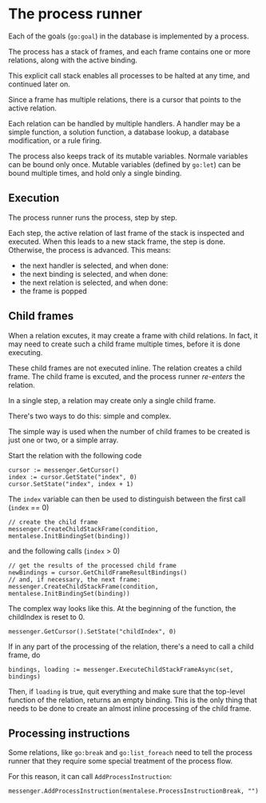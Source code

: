 # The process runner

Each of the goals (`go:goal`) in the database is implemented by a process.

The process has a stack of frames, and each frame contains one or more relations, along with the active binding.

This explicit call stack enables all processes to be halted at any time, and continued later on.

Since a frame has multiple relations, there is a cursor that points to the active relation.

Each relation can be handled by multiple handlers. A handler may be a simple function, a solution function, a database lookup, a database modification, or a rule firing.

The process also keeps track of its mutable variables. Normale variables can be bound only once. Mutable variables (defined by `go:let`) can be bound multiple times, and hold only a single binding.

## Execution

The process runner runs the process, step by step. 

Each step, the active relation of last frame of the stack is inspected and executed. When this leads to a new stack frame, the step is done. Otherwise, the process is advanced. This means:

- the next handler is selected, and when done:
- the next binding is selected, and when done:
- the next relation is selected, and when done:
- the frame is popped

## Child frames

When a relation excutes, it may create a frame with child relations. In fact, it may need to create such a child frame multiple times, before it is done executing.

These child frames are not executed inline. The relation creates a child frame. The child frame is excuted, and the process runner _re-enters_ the relation.

In a single step, a relation may create only a single child frame.

There's two ways to do this: simple and complex.

The simple way is used when the number of child frames to be created is just one or two, or a simple array.

Start the relation with the following code

    cursor := messenger.GetCursor()
    index := cursor.GetState("index", 0)
    cursor.SetState("index", index + 1)

The `index` variable can then be used to distinguish between the first call (`index` == 0)

    // create the child frame
    messenger.CreateChildStackFrame(condition, mentalese.InitBindingSet(binding))

and the following calls (`index` > 0)

    // get the results of the processed child frame
    newBindings = cursor.GetChildFrameResultBindings()
    // and, if necessary, the next frame:
    messenger.CreateChildStackFrame(condition, mentalese.InitBindingSet(binding))

The complex way looks like this. At the beginning of the function, the childIndex is reset to 0.

    messenger.GetCursor().SetState("childIndex", 0)

If in any part of the processing of the relation, there's a need to call a child frame, do

    bindings, loading := messenger.ExecuteChildStackFrameAsync(set, bindings)

Then, if `loading` is true, quit everything and make sure that the top-level function of the relation, returns an empty binding.
This is the only thing that needs to be done to create an almost inline processing of the child frame.

## Processing instructions

Some relations, like `go:break` and `go:list_foreach` need to tell the process runner that they require some special treatment of the process flow.

For this reason, it can call `AddProcessInstruction`:

    messenger.AddProcessInstruction(mentalese.ProcessInstructionBreak, "")
